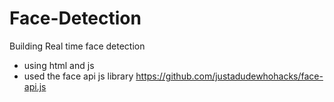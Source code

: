 # Face-Detection
Building Real time face detection
- using html and js
- used the face api js library https://github.com/justadudewhohacks/face-api.js

